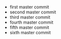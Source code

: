 - first master commit
- second master commit
- third master commit
- fourth master commit
- fifth master commit
- sixth master commit